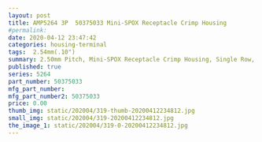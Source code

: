 ```yaml
---
layout: post
title: AMP5264 3P  50375033 Mini-SPOX Receptacle Crimp Housing
#permalink: 
date: 2020-04-12 23:47:42
categories: housing-terminal
tags:  2.54mm(.10")
summary: 2.50mm Pitch, Mini-SPOX Receptacle Crimp Housing, Single Row, Friction Lock, 3 Circuits, Natural,AMP,3P
published: true 
series: 5264
part_number: 50375033
mfg_part_number: 
mfg_part_number2: 50375033
price: 0.00
thumb_img: static/202004/319-thumb-20200412234812.jpg
small_img: static/202004/319-20200412234812.jpg
the_image_1: static/202004/319-0-20200412234812.jpg
---
```



